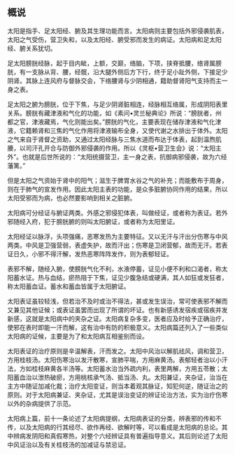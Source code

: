 ## 概说

太阳是指手、足太阳经、腑及其生理功能而言。太阳病则主要包括外邪侵袭肌表，太阳之气受伤，营卫失和，以及太阳经、腑受邪而发生的病证。太阳病和足太阳经、腑关系犹切。

足太阳膀胱经脉，起于目内眦，上额，交巅，络脑，下项，挟脊抵腰，络肾属膀胱，有一支脉从背、腰，经髋，沿大腿外侧后方下行，终于足小趾外侧，下接足少阴肾。其脉上连风府与督脉交会，下络腰肾与少阴相通，籍助督肾阳气支持而主一身之表。

足太阳之腑为膀胱，位于下焦，与足少阴肾脏相连，经脉相互络属，形成阴阳表里关系。膀胱有藏津液和气化的功能，如《素问•灵兰秘典论》所说：“膀胱者，州都之官，津液藏焉，气化则能出矣。”膀胱的气化，主要表现在储存津液和气化津液，它籍赖肾和三焦的气化作用将津液输布全身，又使代谢之水排出于体外。太阳之气来自于肾督之资助，又通过太阳经脉与三焦水道而布达于体表，起到温煦肌腠，以司汗孔开合与防御外邪侵袭的作用。所以《灵枢•营卫生会》说：“太阳主外”。也就是后世所说的：“太阳统摄营卫，主一身之表，抗御病邪侵袭，故为六经藩篱。”

但是太阳之气资始于肾中的阳气；滋生于脾胃水谷之气的补充；而能敷布于周身，则在于肺气的宣发作用。因此太阳主表的功能，是众多脏腑协同作用的结果，所以太阳受邪而为病，也必然要影响到相关之脏腑。

太阳病可分经证与腑证两类。外感之邪侵犯体表，叫做经证，或者称为表证。若外邪随经入府，犯于膀胱腑的则叫太阳腑证，或者称为太阳里证。

太阳经证以脉浮，头项强痛，恶寒发热为主要特征。又以无汗与汗出分伤寒与中风两类。中风是卫强营弱，表虚失护，故而汗出；伤寒是卫闭营郁，故而无汗。若表证日久，小邪不得汗解，发热恶寒阵阵发作，则为表郁轻证。

表邪不解，随经入腑，使膀胱气化不利，水液停蓄，证见小便不利和口渴者，称太阳蓄水证。热与血结，瘀热阻于下焦，证见少腹急结或硬满，其人如狂或发狂者，称太阳蓄血证。蓄水和蓄血皆属于太阳腑证。

太阳表证虽较轻浅，但若治不及时或治不得法，甚或发生误治，常可使表邪不解而又兼见其他证候；或表证虽罢而出现了所谓的坏证。也有新感诱发宿疾或宿疾并发新感，这就是太阳病中的夹杂之证。太阳病复杂多变，医者应及时给予正确治疗，使邪在表时即能一汗而解，这有治中有防的积极意义。太阳病篇还列入了一些类似太阳病的证候，主要是为了和太阳病互相鉴别而设。

太阳表证的治疗原则是辛温解表，汗而发之。太阳中风治以解肌祛风，调和营卫，方用桂枝汤。太阳伤寒治以发汗散寒，宣肺平喘，方用麻黄汤。表郁轻者治以小汗法，方如桂枝麻黄各半汤等。太阳蓄水治当外疏内利，表里两解，方用五苓散；太阳蓄血治以泄热破瘀，方用桃核承气汤、抵当汤、丸。太阳兼证，夹杂证，治当在主方中随证加减化裁；治疗太阳变证，则当本着观其脉证，知犯何逆，随证治之的原则。对于太阳病兼证、夹杂证，尤其是误治变证的辨证论治方法，实为治疗伤寒以外的杂病提供了示范。

太阳病上篇，前十一条论述了太阳病提纲，太阳病表证的分类，辨表邪的传和不传，以及太阳病的行其经尽、欲作再经、欲解时等，可以看成是太阳病的总论。其中辨病发阴阳和真假寒热，对整个六经辨证具有普遍指导意义。其后则论述了太阳中风证治以及有关桂枝汤的加减证与禁忌证。